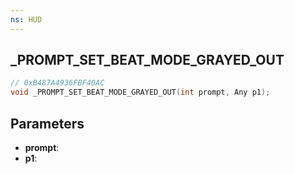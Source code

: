```yaml
---
ns: HUD
---
```

## _PROMPT_SET_BEAT_MODE_GRAYED_OUT

```c
// 0xB487A4936FBF40AC
void _PROMPT_SET_BEAT_MODE_GRAYED_OUT(int prompt, Any p1);
```

## Parameters
* **prompt**:
* **p1**:
